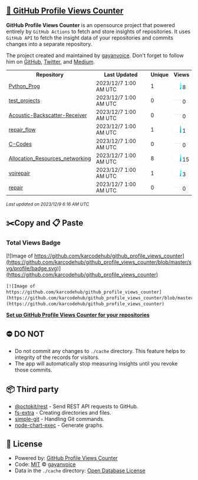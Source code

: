 ## [🚀 GitHub Profile Views Counter](https://github.com/gayanvoice/github-profile-views-counter)
**GitHub Profile Views Counter** is an opensource project that powered entirely by  `GitHub Actions` to fetch and store insights of repositories.
It uses `GitHub API` to fetch the insight data of your repositories and commits changes into a separate repository.

The project created and maintained by [gayanvoice](https://github.com/gayanvoice). Don't forget to follow him on [GitHub](https://github.com/gayanvoice), [Twitter](https://twitter.com/gayanvoice), and [Medium](https://gayanvoice.medium.com/).

<table>
	<tr>
		<th>
			Repository
		</th>
		<th>
			Last Updated
		</th>
		<th>
			Unique
		</th>
		<th>
			Views
		</th>
	</tr>
	<tr>
		<td>
			<a href="https://github.com/karcodehub/github_profile_views_counter/tree/master/readme/487820746/year.md">
				Python_Prog
			</a>
		</td>
		<td>
			2023/12/7 1:00 AM UTC
		</td>
		<td>
			1
		</td>
		<td>
			<img alt="Response time graph" src="https://github.com/karcodehub/github_profile_views_counter/raw/master/graph/487820746/small/year.png" height="20"> 8
		</td>
	</tr>
	<tr>
		<td>
			<a href="https://github.com/karcodehub/github_profile_views_counter/tree/master/readme/560374483/year.md">
				test_projects
			</a>
		</td>
		<td>
			2023/12/7 1:00 AM UTC
		</td>
		<td>
			0
		</td>
		<td>
			<img alt="Response time graph" src="https://github.com/karcodehub/github_profile_views_counter/raw/master/graph/560374483/small/year.png" height="20"> 0
		</td>
	</tr>
	<tr>
		<td>
			<a href="https://github.com/karcodehub/github_profile_views_counter/tree/master/readme/536989059/year.md">
				Acoustic-Backscatter-Receiver
			</a>
		</td>
		<td>
			2023/12/7 1:00 AM UTC
		</td>
		<td>
			0
		</td>
		<td>
			<img alt="Response time graph" src="https://github.com/karcodehub/github_profile_views_counter/raw/master/graph/536989059/small/year.png" height="20"> 0
		</td>
	</tr>
	<tr>
		<td>
			<a href="https://github.com/karcodehub/github_profile_views_counter/tree/master/readme/477770883/year.md">
				repair_flow
			</a>
		</td>
		<td>
			2023/12/7 1:00 AM UTC
		</td>
		<td>
			1
		</td>
		<td>
			<img alt="Response time graph" src="https://github.com/karcodehub/github_profile_views_counter/raw/master/graph/477770883/small/year.png" height="20"> 1
		</td>
	</tr>
	<tr>
		<td>
			<a href="https://github.com/karcodehub/github_profile_views_counter/tree/master/readme/494387309/year.md">
				C-Codes
			</a>
		</td>
		<td>
			2023/12/7 1:00 AM UTC
		</td>
		<td>
			0
		</td>
		<td>
			<img alt="Response time graph" src="https://github.com/karcodehub/github_profile_views_counter/raw/master/graph/494387309/small/year.png" height="20"> 0
		</td>
	</tr>
	<tr>
		<td>
			<a href="https://github.com/karcodehub/github_profile_views_counter/tree/master/readme/487779296/year.md">
				Allocation_Resources_networking
			</a>
		</td>
		<td>
			2023/12/7 1:00 AM UTC
		</td>
		<td>
			8
		</td>
		<td>
			<img alt="Response time graph" src="https://github.com/karcodehub/github_profile_views_counter/raw/master/graph/487779296/small/year.png" height="20"> 15
		</td>
	</tr>
	<tr>
		<td>
			<a href="https://github.com/karcodehub/github_profile_views_counter/tree/master/readme/482801964/year.md">
				voirepair
			</a>
		</td>
		<td>
			2023/12/7 1:00 AM UTC
		</td>
		<td>
			1
		</td>
		<td>
			<img alt="Response time graph" src="https://github.com/karcodehub/github_profile_views_counter/raw/master/graph/482801964/small/year.png" height="20"> 3
		</td>
	</tr>
	<tr>
		<td>
			<a href="https://github.com/karcodehub/github_profile_views_counter/tree/master/readme/477768783/year.md">
				repair
			</a>
		</td>
		<td>
			2023/12/7 1:00 AM UTC
		</td>
		<td>
			0
		</td>
		<td>
			<img alt="Response time graph" src="https://github.com/karcodehub/github_profile_views_counter/raw/master/graph/477768783/small/year.png" height="20"> 0
		</td>
	</tr>
</table>

<small><i>Last updated on 2023/12/9 6:16 AM UTC</i></small>

## ✂️Copy and 📋 Paste
### Total Views Badge
[![Image of https://github.com/karcodehub/github_profile_views_counter](https://github.com/karcodehub/github_profile_views_counter/blob/master/svg/profile/badge.svg)](https://github.com/karcodehub/github_profile_views_counter)

```readme
[![Image of https://github.com/karcodehub/github_profile_views_counter](https://github.com/karcodehub/github_profile_views_counter/blob/master/svg/profile/badge.svg)](https://github.com/karcodehub/github_profile_views_counter)
```
[**Set up GitHub Profile Views Counter for your repositories**](https://github.com/gayanvoice/github-profile-views-counter)
## ⛔ DO NOT
- Do not commit any changes to `./cache` directory. This feature helps to integrity of the records for visitors.
- The app will automatically stop measuring insights until you revoke those commits.
## 📦 Third party

- [@octokit/rest](https://www.npmjs.com/package/@octokit/rest) - Send REST API requests to GitHub.
- [fs-extra](https://www.npmjs.com/package/fs-extra) - Creating directories and files.
- [simple-git](https://www.npmjs.com/package/simple-git) - Handling Git commands.
- [node-chart-exec](https://www.npmjs.com/package/node-chart-exec) - Generate graphs.
## 📄 License
- Powered by: [GitHub Profile Views Counter](https://github.com/gayanvoice/github-profile-views-counter)
- Code: [MIT](./LICENSE) © [gayanvoice](https://github.com/gayanvoice)
- Data in the `./cache` directory: [Open Database License](https://opendatacommons.org/licenses/odbl/1-0/)